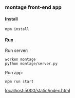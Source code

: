 ### montage front-end app

#### Install

```
npm install
```

#### Run

Run server:

```
workon montage
python montage/server.py
```

Run app:

```
npm run start
```

[localhost:5000/static/index.html](http://localhost:5000/static/index.html)

